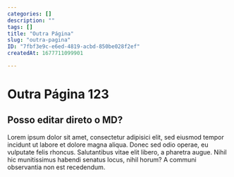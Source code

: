 ```yaml
---
categories: []
description: ""
tags: []
title: "Outra Página"
slug: "outra-pagina"
ID: "7fbf3e9c-e6ed-4819-acbd-850be028f2ef"
createdAt: 1677711099901

---
```

# Outra Página 123

## Posso editar direto o MD?

Lorem ipsum dolor sit amet, consectetur adipisici elit, sed eiusmod tempor incidunt ut labore et dolore magna aliqua. Donec sed odio operae, eu vulputate felis rhoncus. Salutantibus vitae elit libero, a pharetra augue. Nihil hic munitissimus habendi senatus locus, nihil horum? A communi observantia non est recedendum.
